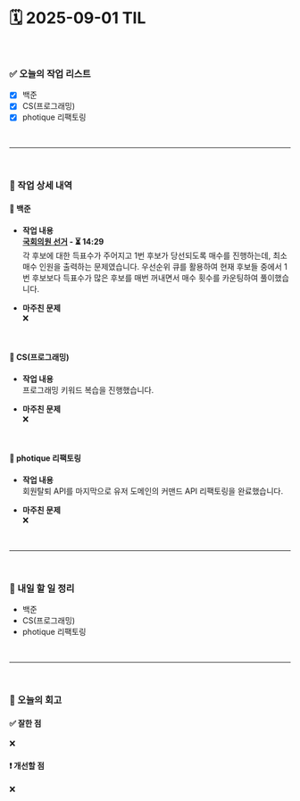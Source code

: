 # 🗓️ 2025-09-01 TIL

<br>

### ✅ 오늘의 작업 리스트  
- [x] 백준
- [x] CS(프로그래밍)
- [x] photique 리팩토링

<br>

---

<br>

### 📌 작업 상세 내역  

#### 🔹 백준
- **작업 내용**<br>
**[국회의원 선거](https://www.acmicpc.net/problem/1417) - ⏳ 14:29**<br>
각 후보에 대한 득표수가 주어지고 1번 후보가 당선되도록 매수를 진행하는데, 최소 매수 인원을 출력하는 문제였습니다. 우선순위 큐를 활용하여 현재 후보들 중에서 1번 후보보다 득표수가 많은 후보를 매번 꺼내면서 매수 횟수를 카운팅하여 풀이했습니다.

- **마주친 문제**<br>
❌

<br>

#### 🔹 CS(프로그래밍)
- **작업 내용**<br>
프로그래밍 키워드 복습을 진행했습니다.

- **마주친 문제**<br>
❌

<br>

#### 🔹 photique 리팩토링
- **작업 내용**<br>
회원탈퇴 API를 마지막으로 유저 도메인의 커맨드 API 리팩토링을 완료했습니다.

- **마주친 문제**<br>
❌

<br>

---

<br>

### 🚀 내일 할 일 정리  

- 백준
- CS(프로그래밍)
- photique 리팩토링

<br>

---

<br>

### 🧐 오늘의 회고  

#### ✅ 잘한 점
❌

#### ❗ 개선할 점
❌

<br><br><br>